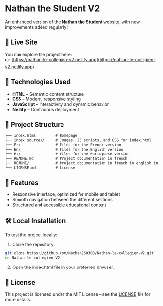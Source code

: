 # Nathan the Student V2

An enhanced version of the **Nathan the Student** website, with new improvements added regularly!

## 🚀 Live Site

You can explore the project here:  
👉 [https://nathan-le-collegien-v2.netlify.app](https://nathan-le-collegien-v2.netlify.app)

## 🔧 Technologies Used

- **HTML** – Semantic content structure  
- **CSS** – Modern, responsive styling  
- **JavaScript** – Interactivity and dynamic behavior  
- **Netlify** – Continuous deployment  

## 📁 Project Structure

```markdown
├── index.html         # Homepage
├── index sources/     # Images, JS scripts, and CSS for index.html
├── Fr/                # Files for the French version
├── En/                # Files for the English version
├── Pt/                # Files for the Portuguese version
├── README.md          # Project documentation in french
├── README/            # Project documentation in french in english in portuguese
└── LICENSE.md         # License
```

## 🧪 Features
- Responsive interface, optimized for mobile and tablet
- Smooth navigation between the different sections
- Structured and accessible educational content

## 🛠 Local Installation
To test the project locally:

1. Clone the repository:
```bash
git clone https://github.com/Nathan260300/Nathan-le-collegien-V2.git
cd Nathan-le-collegien-V2
```
2. Open the index.html file in your preferred browser.

## 📄 License
This project is licensed under the MIT License – see the [LICENSE](LICENSE) file for more details.
